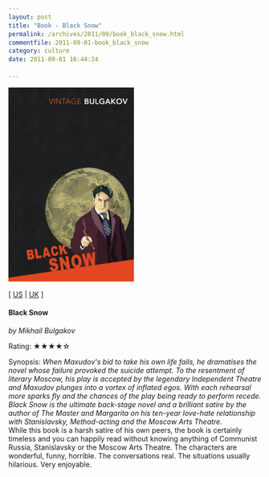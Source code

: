 ```yaml
---
layout: post
title: "Book - Black Snow"
permalink: /archives/2011/09/book_black_snow.html
commentfile: 2011-09-01-book_black_snow
category: culture
date: 2011-09-01 16:44:24

---
```


<img class="photo right" src="/assets/images/009947932X.jpg" width="250" alt="Black Snow cover" />

\[ [US](http://www.amazon.com/o/asin/009947932X) | [UK](http://www.amazon.co.uk/o/asin/009947932X) \]

#### Black Snow

<em>by Mikhail Bulgakov</em>

Rating: ★★★★☆

<div class="book_synopsis">
Synopsis: <em> When Maxudov's bid to take his own life fails, he dramatises the novel whose failure provoked the suicide attempt. To the resentment of literary Moscow, his play is accepted by the legendary Independent Theatre and Maxudov plunges into a vortex of inflated egos. With each rehearsal more sparks fly and the chances of the play being ready to perform recede. Black Snow is the ultimate back-stage novel and a brilliant satire by the author of The Master and Margarita on his ten-year love-hate relationship with Stanislavsky, Method-acting and the Moscow Arts Theatre. </em>

</div>
While this book is a harsh satire of his own peers, the book is certainly timeless and you can happily read without knowing anything of Communist Russia, Stanislavsky or the Moscow Arts Theatre. The characters are wonderful, funny, horrible. The conversations real. The situations usually hilarious. Very enjoyable.
